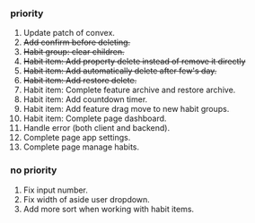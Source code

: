 ### priority
1. Update patch of convex.
2. ~~Add confirm before deleting.~~
3. ~~Habit group: clear children.~~
4. ~~Habit item: Add property delete instead of remove it directly~~
5. ~~Habit item: Add automatically delete after few's day.~~
6. ~~Habit item: Add restore delete.~~
7. Habit item: Complete feature archive and restore archive.
8. Habit item: Add countdown timer.
9. Habit item: Add feature drag move to new habit groups.
10. Habit item: Complete page dashboard.
11. Handle error (both client and backend).
12. Complete page app settings.
13. Complete page manage habits.


### no priority
1. Fix input number.
2. Fix width of aside user dropdown.
3. Add more sort when working with habit items.